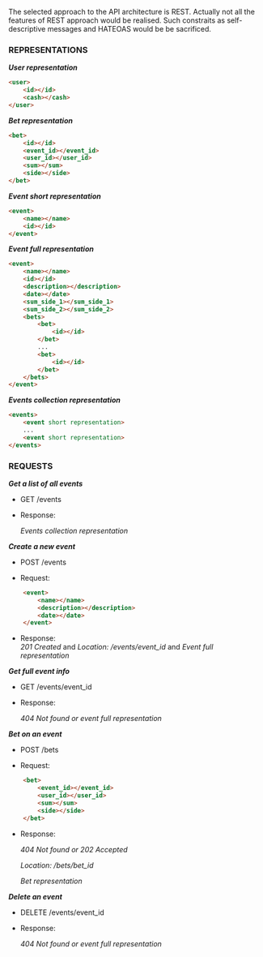 The selected approach to the API architecture is REST. Actually not all the features of REST approach would be realised. Such constraits as self-descriptive messages and HATEOAS would be 
be sacrificed.

### REPRESENTATIONS

***User representation***
```html
<user>
	<id></id>
	<cash></cash>
</user>
```

***Bet representation***
```html
<bet>
	<id></id>
	<event_id></event_id>
	<user_id></user_id>
	<sum></sum>
	<side></side>
</bet>
```

***Event short representation***
```html
<event>
	<name></name>
	<id></id>
</event>
```

***Event full representation***
```html
<event>
	<name></name>
	<id></id>
	<description></description>
	<date></date>
	<sum_side_1></sum_side_1>
	<sum_side_2></sum_side_2>
	<bets>
		<bet>
			<id></id>
		</bet>
		...
		<bet>
			<id></id>
		</bet>
	</bets>
</event>
```

***Events collection representation***
```html
<events>
	<event short representation>
	...
	<event short representation>
</events>
```

### REQUESTS

***Get a list of all events***

* GET /events

* Response: 	

	_Events_ _collection_ _representation_

***Create a new event***

* POST /events

* Request:
```html
	<event>
		<name></name>
		<description></description>
		<date></date>
	</event>
```

* Response: 	
		_201_ _Created_
		and
		_Location:_ _/events/event_id_
		and
		_Event_ _full_ _representation_

***Get full event info***

* GET /events/event_id

* Response:

	_404_ _Not_ _found_ _or_ _event_ _full_ _representation_

***Bet on an event***

* POST /bets

* Request:	
```html
	<bet>
		<event_id></event_id>
		<user_id></user_id>
		<sum></sum>
		<side></side>
	</bet>
```

* Response:	

	_404_ _Not_ _found_ _or_ _202_ _Accepted_
	
	_Location:_ _/bets/bet_id_
	
	_Bet_ _representation_

***Delete an event***

* DELETE /events/event_id

* Response:

	_404_ _Not_ _found_ _or_ _event_ _full_ _representation_
